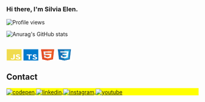 ### Hi there, I'm Silvia Elen.
<p align="left"> <img src="https://komarev.com/ghpvc/?username=SilviaElenDev&color=yellow" alt="Profile views" /> </p>

![Anurag's GitHub stats](https://github-readme-stats.vercel.app/api?username=SilviaElenDev&show_icons=true&theme=radical)
<br>
<div style="display: inline_block"><br>
  <img align="center" alt="Silvia-Js" height="30" width="40" src="https://raw.githubusercontent.com/devicons/devicon/master/icons/javascript/javascript-plain.svg">
  <img align="center" alt="Silvia-Ts" height="30" width="40" src="https://raw.githubusercontent.com/devicons/devicon/master/icons/typescript/typescript-plain.svg">
  <img align="center" alt="Silvia-HTML" height="30" width="40" src="https://raw.githubusercontent.com/devicons/devicon/master/icons/html5/html5-original.svg">
  <img align="center" alt="Silvia-CSS" height="30" width="40" src="https://raw.githubusercontent.com/devicons/devicon/master/icons/css3/css3-original.svg">
</div>

## Contact

<p align="left" style="background:yellow">
<a href="https://codepen.io/SilviaElenDev" target="_blank">
  <img align="center" src="https://img.shields.io/badge/-SilviaElenDev-05122A?style=flat&logo=codepen" alt="codepen"/>
</a>
<a href="https://linkedin.com/in/silvia-elen-dev-992677271/" target="_blank">
  <img align="center" src="https://img.shields.io/badge/-SilviaElenDev-05122A?style=flat&logo=linkedin" alt="linkedin"/>
</a>
<a href="https://instagram.com/SilviaElenDev" target="_blank">
 <img align="center" src="https://img.shields.io/badge/-SilviaElenDev-05122A?style=flat&logo=instagram" alt="instagram"/>
</a>
<a href="https://youtube.com/SilviaElenDev" target="_blank">
 <img align="center" src="https://img.shields.io/badge/-SilviaElenDev-05122A?style=flat&logo=youtube" alt="youtube"/>
</a>
</p>

